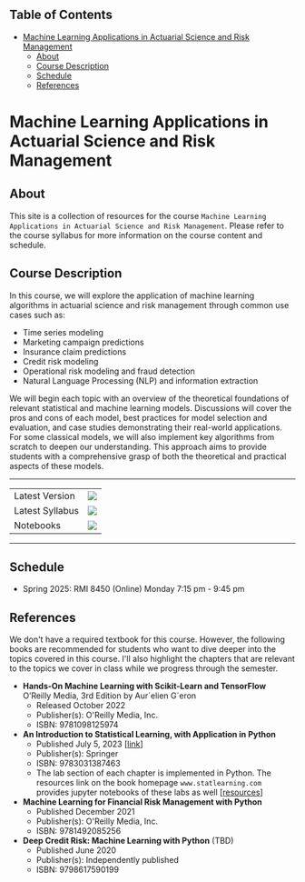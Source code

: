 ## Table of Contents
- [Machine Learning Applications in Actuarial Science and Risk Management](#machine-learning-applications-in-actuarial-science-and-risk-management)
  - [About](#about)
  - [Course Description](#course-description)
  - [Schedule](#schedule)
  - [References](#references)

# Machine Learning Applications in Actuarial Science and Risk Management
## About
This site is a collection of resources for the course `Machine Learning Applications in Actuarial Science and Risk Management`. Please refer to the course syllabus for more information on the course content and schedule. 

## Course Description
In this course, we will explore the application of machine learning algorithms in actuarial science and risk management through common use cases such as:

- Time series modeling
- Marketing campaign predictions
- Insurance claim predictions
- Credit risk modeling
- Operational risk modeling and fraud detection
- Natural Language Processing (NLP) and information extraction

We will begin each topic with an overview of the theoretical foundations of relevant statistical and machine learning models. Discussions will cover the pros and cons of each model, best practices for model selection and evaluation, and case studies demonstrating their real-world applications. For some classical models, we will also implement key algorithms from scratch to deepen our understanding. This approach aims to provide students with a comprehensive grasp of both the theoretical and practical aspects of these models.

---

<table>
<tbody>
<tr>
<td>Latest Version</td>
<td><a href="https://github.com/xiangshiyin/machine-learning-for-actuarial-science/tree/main/2025-spring"><img src="https://img.shields.io/badge/semester-2025_spring-green"></a></td>
</tr>
<tr>
<td>Latest Syllabus</td>
<td><a href="./syllabus/rmi8450-2025-spring.pdf"><img src="https://img.shields.io/badge/semester-2025_spring-green"></a></td>
</tr>
<tr>
<td>Notebooks</td>
<td><a href="https://nbviewer.jupyter.org/github/xiangshiyin/machine-learning-for-actuarial-science/blob/main/index.ipynb"><img src="https://img.shields.io/badge/notebook-nbviewer-orange"></a></td>
</tr>

</tbody>
</table>

---

## Schedule
- Spring 2025: RMI 8450 (Online) Monday 7:15 pm - 9:45 pm

## References
We don't have a required textbook for this course. However, the following books are recommended for students who want to dive deeper into the topics covered in this course. I'll also highlight the chapters that are relevant to the topics we cover in class while we progress through the semester.
- **Hands-On Machine Learning with Scikit-Learn and TensorFlow** O’Reilly Media, 3rd Edition by Aur´elien G´eron
  - Released October 2022
  - Publisher(s): O'Reilly Media, Inc.
  - ISBN: 9781098125974
- **An Introduction to Statistical Learning, with Application in Python**
  - Published July 5, 2023 [[link](https://hastie.su.domains/)]
  - Publisher(s): Springer
  - ISBN: 9783031387463
  - The lab section of each chapter is implemented in Python. The resources link on the book homepage `www.statlearning.com` provides jupyter notebooks of these labs as well [[resources](https://www.statlearning.com/resources-python)]
- **Machine Learning for Financial Risk Management with Python**
  - Published December 2021
  - Publisher(s): O'Reilly Media, Inc.
  - ISBN: 9781492085256
- **Deep Credit Risk: Machine Learning with Python** (TBD)
  - Published June 2020
  - Publisher(s): Independently published
  - ISBN: 9798617590199
